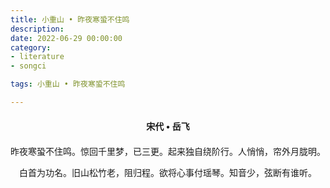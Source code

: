 ```yaml
---
title: 小重山 • 昨夜寒蛩不住鸣
description:
date: 2022-06-29 00:00:00
category:
- literature
- songci

tags: 小重山 • 昨夜寒蛩不住鸣

---
```


<div id="poem-author">
    宋代 • 岳飞
</div>
<div id="poem-body">
<p class="poem-paragraph">昨夜寒蛩不住鸣。惊回千里梦，已三更。起来独自绕阶行。人悄悄，帘外月胧明。</p>
<p class="poem-paragraph">白首为功名。旧山松竹老，阻归程。欲将心事付瑶琴。知音少，弦断有谁听。</p>

</div>

<style>

#poem-author {
    width: 100%;
    text-align: center;
    margin: 20px 0;
    font-weight: bold;
}
#poem-body {
    width: 100%;
    text-align: center;
}
.poem-paragraph {
    font-family: "仿宋"
}

</style>